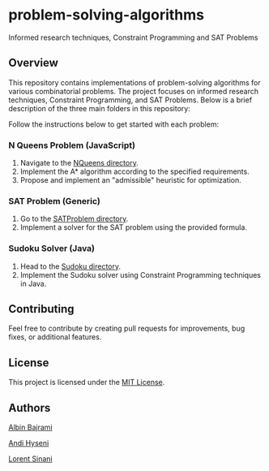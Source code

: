 # problem-solving-algorithms
Informed research techniques, Constraint Programming and SAT Problems

## Overview

This repository contains implementations of problem-solving algorithms for various combinatorial problems. The project focuses on informed research techniques, Constraint Programming, and SAT Problems. Below is a brief description of the three main folders in this repository:

Follow the instructions below to get started with each problem:

### N Queens Problem (JavaScript)

1. Navigate to the [NQueens directory](./NQueens).
2. Implement the A* algorithm according to the specified requirements.
3. Propose and implement an "admissible" heuristic for optimization.

### SAT Problem (Generic)

1. Go to the [SATProblem directory](./SATProblem).
2. Implement a solver for the SAT problem using the provided formula.

### Sudoku Solver (Java)

1. Head to the [Sudoku directory](./Sudoku-CP).
2. Implement the Sudoku solver using Constraint Programming techniques in Java.

## Contributing

Feel free to contribute by creating pull requests for improvements, bug fixes, or additional features.

## License

This project is licensed under the [MIT License](LICENSE).

## Authors

[Albin Bajrami](https://github.com/Albiinn)

[Andi Hyseni](https://github.com/Andi6H)

[Lorent Sinani](https://github.com/lorentsinani)
